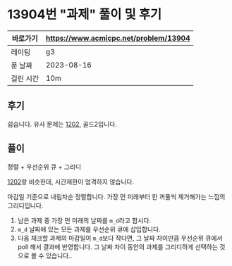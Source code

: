 # 13904번 "과제" 풀이 및 후기

| 바로가기  | <https://www.acmicpc.net/problem/13904> |
|-------|-----------------------------------------|
| 레이팅   | g3                                      |
| 푼 날짜  | 2023-08-16                              |
| 걸린 시간 | 10m                                     |

## 후기

쉽습니다.
유사 문제는 [1202](../1202), 골드2입니다.

## 풀이

정렬 + 우선순위 큐 + 그리디

[1202](../1202)랑 비슷한데, 시간제한이 엄격하지 않습니다.

마감일 기준으로 내림차순 정렬합니다.
가장 먼 미래부터 한 꺼풀씩 제거해가는 느낌의 그리디입니다.

1. 남은 과제 중 가장 먼 미래의 날짜를 `m_d`라고 합시다.
2. `m_d` 날짜에 있는 모든 과제를 우선순위 큐에 삽입합니다.
3. 다음 체크할 과제의 마감일이 `m_d`보다 작다면, 그 날짜 차이만큼 우선순위 큐에서 poll 해서 결과에 반영합니다. 그 날짜 차이 동안의 과제를 그리디하게 선택하는 것으로 볼 수 있습니다..
